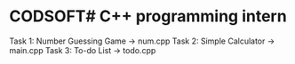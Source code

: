 # CODSOFT# C++ programming intern
Task 1: Number Guessing Game -> num.cpp
Task 2: Simple Calculator -> main.cpp
Task 3: To-do List -> todo.cpp
